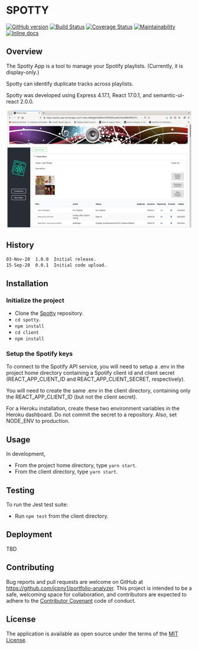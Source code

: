 # SPOTTY

[![GitHub version](https://badge.fury.io/gh/jcpny1%2Fspotty.svg)](https://badge.fury.io/gh/jcpny1%2Fspotty)
[![Build Status](https://travis-ci.org/jcpny1/spotty.svg?branch=master)](https://travis-ci.org/jcpny1/spotty)
[![Coverage Status](https://coveralls.io/repos/github/jcpny1/spotty/badge.svg?branch=master)](https://coveralls.io/github/jcpny1/spotty?branch=master)
[![Maintainability](https://api.codeclimate.com/v1/badges/2cf719fe5cd39a8faf59/maintainability)](https://codeclimate.com/github/jcpny1/spotty/maintainability)
[![Inline docs](http://inch-ci.org/github/jcpny1/spotty.svg)](http://inch-ci.org/github/jcpny1/spotty)

## Overview

The Spotty App is a tool to manage your Spotify playlists. (Currently, it is display-only.)

Spotty can identify duplicate tracks across playlists.

Spotty was developed using Express 4.17.1, React 17.0.1, and semantic-ui-react 2.0.0.

![Portfolio Analyzer Positions Page](https://github.com/jcpny1/spotty/blob/master/Screenshot-2020-11-06.png?raw=true "Spotty Home Page")

## History
```
03-Nov-20  1.0.0  Initial release.
15-Sep-20  0.0.1  Initial code upload.
```

## Installation

### Initialize the project
* Clone the [Spotty](https://github.com/jcpny1/spotty) repository.
* `cd spotty`.
* `npm install`
* `cd client`
* `npm install`

### Setup the Spotify keys
To connect to the Spotify API service, you will need to setup a .env in the project home directory containing a Spotify client id and client secret (REACT_APP_CLIENT_ID and REACT_APP_CLIENT_SECRET, respectively).

You will need to create the same .env in the client directory, containing only the REACT_APP_CLIENT_ID (but not the client secret).

For a Heroku installation, create these two environment variables in the Heroku dashboard. Do not commit the secret to a repository. Also, set NODE_ENV to production.

## Usage

In development,
* From the project home directory, type `yarn start`.
* From the client directory, type `yarn start`.

## Testing

To run the Jest test suite:
* Run `npm test` from the client directory.

## Deployment

TBD

## Contributing

Bug reports and pull requests are welcome on GitHub at https://github.com/jcpny1/portfolio-analyzer.
This project is intended to be a safe, welcoming space for collaboration, and contributors are expected to adhere to the [Contributor Covenant](http://contributor-covenant.org) code of conduct.

## License

The application is available as open source under the terms of the [MIT License](http://opensource.org/licenses/MIT).
